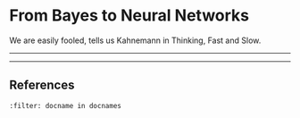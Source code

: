  # From Bayes to Neural Networks


We are easily fooled, tells us Kahnemann in Thinking, Fast and Slow. 

---


---

## References

```{bibliography}
:filter: docname in docnames
```






<div style="margin-bottom: 100px;"></div>
